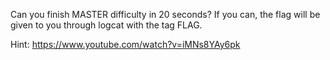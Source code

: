 Can you finish MASTER difficulty in 20 seconds? If you can, the flag will be given to you through logcat with the tag FLAG.

Hint: https://www.youtube.com/watch?v=iMNs8YAy6pk